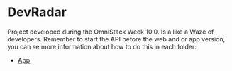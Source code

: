 # DevRadar
Project developed during the OmniStack Week 10.0. Is a like a Waze of developers. Remember to start the API before the web and or app version, you can se more information about how to do this in each folder:

* [App](https://github.com/DiegoVictor/omnistack/tree/master/10/app)
